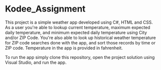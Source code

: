 # Kodee_Assignment
This project is a simple weather app developed using C#, HTML and CSS. As a user you're able to lookup current temperature, maximum expected daily temperature, 
and minimum expected daily temperature using City and/or ZIP Code. You're also able to look up historical weather temperature for ZIP code searches done with the app,
and sort those records by time or ZIP code. Temperature in the app is provided in fahrenheit. 

To run the app simply clone this repository, open the project solution using Visual Studio, and run the app.

